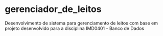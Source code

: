 # gerenciador_de_leitos
Desenvolvimento de sistema para gerenciamento de leitos com base em projeto desenvolvido para a disciplina IMD0401 - Banco de Dados
